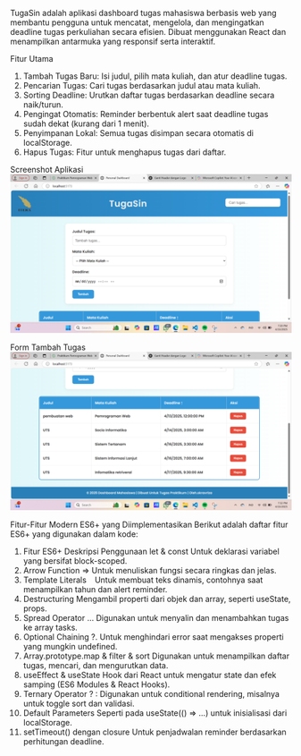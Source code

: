 TugaSin adalah aplikasi dashboard tugas mahasiswa berbasis web yang membantu pengguna untuk mencatat, mengelola, dan mengingatkan deadline tugas perkuliahan secara efisien. Dibuat menggunakan React dan menampilkan antarmuka yang responsif serta interaktif.

Fitur Utama
1. Tambah Tugas Baru: Isi judul, pilih mata kuliah, dan atur deadline tugas.
2. Pencarian Tugas: Cari tugas berdasarkan judul atau mata kuliah.
3. Sorting Deadline: Urutkan daftar tugas berdasarkan deadline secara naik/turun.
4. Pengingat Otomatis: Reminder berbentuk alert saat deadline tugas sudah dekat (kurang dari 1 menit).
5. Penyimpanan Lokal: Semua tugas disimpan secara otomatis di localStorage.
6. Hapus Tugas: Fitur untuk menghapus tugas dari daftar.

Screenshot Aplikasi
![alt text](<src/assets/screenshot tugas .png>)

Form Tambah Tugas
![alt text](<src/assets/sreenshot tugas..png>)

Fitur-Fitur Modern ES6+ yang Diimplementasikan
Berikut adalah daftar fitur ES6+ yang digunakan dalam kode:

1. Fitur ES6+	Deskripsi Penggunaan
let & const	Untuk deklarasi variabel yang bersifat block-scoped.
2. Arrow Function =>	Untuk menuliskan fungsi secara ringkas dan jelas.
3. Template Literals ` `	Untuk membuat teks dinamis, contohnya saat menampilkan tahun dan alert reminder.
4. Destructuring	Mengambil properti dari objek dan array, seperti useState, props.
5. Spread Operator ...	Digunakan untuk menyalin dan menambahkan tugas ke array tasks.
6. Optional Chaining ?.	Untuk menghindari error saat mengakses properti yang mungkin undefined.
7. Array.prototype.map & filter & sort	Digunakan untuk menampilkan daftar tugas, mencari, dan mengurutkan data.
8. useEffect & useState	Hook dari React untuk mengatur state dan efek samping (ES6 Modules & React Hooks).
9. Ternary Operator ? :	Digunakan untuk conditional rendering, misalnya untuk toggle sort dan validasi.
10. Default Parameters	Seperti pada useState(() => ...) untuk inisialisasi dari localStorage.
11. setTimeout() dengan closure	Untuk penjadwalan reminder berdasarkan perhitungan deadline.